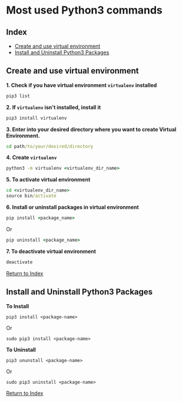 # Most used Python3 commands



## Index
- [Create and use virtual environment](#create-and-use-virtual-environment) <br>
- [Install and Uninstall Python3 Packages](#install-and-uninstall-python3-packages) <br>



## Create and use virtual environment
**1. Check if you have virtual environment `virtualenv` installed**
```cmd
pip3 list
```
**2. If `virtualenv` isn't installed, install it**
```cmd
pip3 install virtualenv
```
**3. Enter into your desired directory where you want to create Virtual Environment.** <br>
```cmd
cd path/to/your/desired/directory
```
**4. Create `virtualenv`**
```cmd
python3 -m virtualenv <virtualenv_dir_name>
```
**5. To activate virtual environment**
```cmd
cd <virtualenv_dir_name>
source bin/activate
```
**6. Install or uninstall packages in virtual environment**
```cmd
pip install <package_name>
```
Or
```cmd
pip uninstall <package_name>
```
**7. To deactivate virtual environment**
```cmd
deactivate
```
[Return to Index](#index) <br>




## Install and Uninstall Python3 Packages
**To Install**
```
pip3 install <package-name>
```
Or
```
sudo pip3 install <package-name>
```
**To Uninstall**
```
pip3 ununstall <package-name>
```
Or
```
sudo pip3 uninstall <package-name>
```
[Return to Index](#index) <br>









